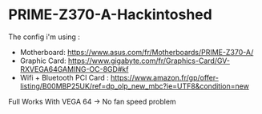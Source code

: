 # PRIME-Z370-A-Hackintoshed

The config i'm using :

- Motherboard: https://www.asus.com/fr/Motherboards/PRIME-Z370-A/
- Graphic Card: https://www.gigabyte.com/fr/Graphics-Card/GV-RXVEGA64GAMING-OC-8GD#kf
- Wifi + Bluetooth PCI Card : https://www.amazon.fr/gp/offer-listing/B00MBP25UK/ref=dp_olp_new_mbc?ie=UTF8&condition=new


Full Works
With VEGA 64 -> No fan speed problem

